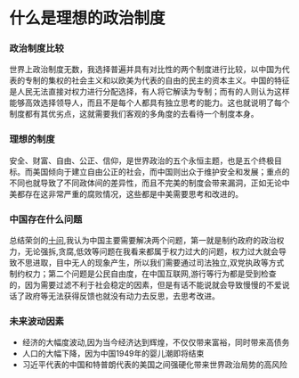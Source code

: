 #  什么是理想的政治制度

### 政治制度比较

世界上政治制度无数，我选择普遍并具有对比性的两个制度进行比较，以中国为代表的专制的集权的社会主义和以欧美为代表的自由的民主的资本主义。中国的特征是人民无法直接对权力进行分配选择，有人将它解读为专制；而有的人则认为这样能够高效选择领导人，而且不是每个人都具有独立思考的能力。这也就说明了每个制度都有其优劣点，这就需要我们客观的多角度的去看待一个制度本身。

### 理想的制度

安全、财富、自由、公正、信仰，是世界政治的五个永恒主题，也是五个终极目标。而美国倾向于建立自由公正的社会，而中国则出众于维护安全和发展；重点的不同也就导致了不同政体间的差异性，而且不完美的制度会带来漏洞，正如无论中美都存在这非常严重的腐败情况，这些都是中美需要思考和改进的。

### 中国存在什么问题

总结荣剑的[十问](https://www.letscorp.net/archives/31864),我认为中国主要需要解决两个问题，第一就是制约政府的政治权力，无论强拆,贪腐,低效等问题在我看来都属于权力过大的问题，权力过大就会导致不思进取，目中无人的现象产生，所以我们需要通过司法独立,双党执政等方式制约权力；第二个问题是公民自由度，在中国互联网,游行等行为都是受到检查的，因为需要过滤不利于社会稳定的因素，但是有话不能说就会导致慢慢的不爱说话了政府等无法获得反馈也就没有动力去反思，去思考改进。

### 未来波动因素

- 经济的大幅度波动,因为当今经济达到辉煌，不仅仅带来富裕，同时带来高债务
- 人口的大幅下降，因为中国1949年的婴儿潮即将结束
- 习近平代表的中国和特普朗代表的美国之间强硬化带来世界政治局势的高风险